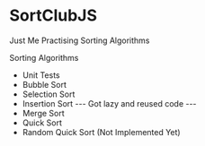 # SortClubJS
Just Me Practising Sorting Algorithms

Sorting Algorithms
- Unit Tests
- Bubble Sort
- Selection Sort 
- Insertion Sort
--- Got lazy and reused code ---
- Merge Sort 
- Quick Sort 
- Random Quick Sort (Not Implemented Yet)
